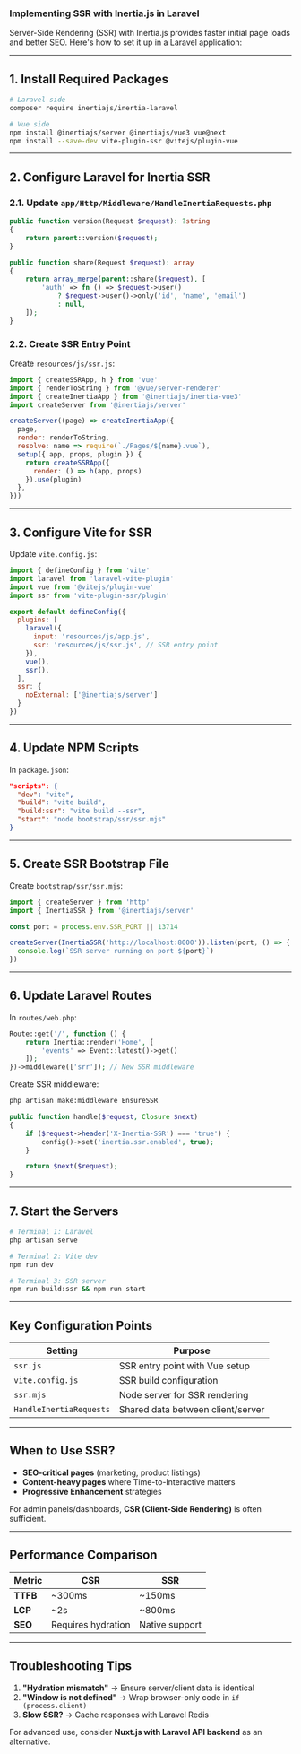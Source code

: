 ### **Implementing SSR with Inertia.js in Laravel**

Server-Side Rendering (SSR) with Inertia.js provides faster initial page loads and better SEO. Here's how to set it up in a Laravel application:

---

## **1. Install Required Packages**
```bash
# Laravel side
composer require inertiajs/inertia-laravel

# Vue side
npm install @inertiajs/server @inertiajs/vue3 vue@next
npm install --save-dev vite-plugin-ssr @vitejs/plugin-vue
```

---

## **2. Configure Laravel for Inertia SSR**

### **2.1. Update `app/Http/Middleware/HandleInertiaRequests.php`**
```php
public function version(Request $request): ?string
{
    return parent::version($request);
}

public function share(Request $request): array
{
    return array_merge(parent::share($request), [
        'auth' => fn () => $request->user()
            ? $request->user()->only('id', 'name', 'email')
            : null,
    ]);
}
```

### **2.2. Create SSR Entry Point**
Create `resources/js/ssr.js`:
```javascript
import { createSSRApp, h } from 'vue'
import { renderToString } from '@vue/server-renderer'
import { createInertiaApp } from '@inertiajs/inertia-vue3'
import createServer from '@inertiajs/server'

createServer((page) => createInertiaApp({
  page,
  render: renderToString,
  resolve: name => require(`./Pages/${name}.vue`),
  setup({ app, props, plugin }) {
    return createSSRApp({
      render: () => h(app, props)
    }).use(plugin)
  },
}))
```

---

## **3. Configure Vite for SSR**
Update `vite.config.js`:
```javascript
import { defineConfig } from 'vite'
import laravel from 'laravel-vite-plugin'
import vue from '@vitejs/plugin-vue'
import ssr from 'vite-plugin-ssr/plugin'

export default defineConfig({
  plugins: [
    laravel({
      input: 'resources/js/app.js',
      ssr: 'resources/js/ssr.js', // SSR entry point
    }),
    vue(),
    ssr(),
  ],
  ssr: {
    noExternal: ['@inertiajs/server']
  }
})
```

---

## **4. Update NPM Scripts**
In `package.json`:
```json
"scripts": {
  "dev": "vite",
  "build": "vite build",
  "build:ssr": "vite build --ssr",
  "start": "node bootstrap/ssr/ssr.mjs"
}
```

---

## **5. Create SSR Bootstrap File**
Create `bootstrap/ssr/ssr.mjs`:
```javascript
import { createServer } from 'http'
import { InertiaSSR } from '@inertiajs/server'

const port = process.env.SSR_PORT || 13714

createServer(InertiaSSR('http://localhost:8000')).listen(port, () => {
  console.log(`SSR server running on port ${port}`)
})
```

---

## **6. Update Laravel Routes**
In `routes/web.php`:
```php
Route::get('/', function () {
    return Inertia::render('Home', [
        'events' => Event::latest()->get()
    ]);
})->middleware(['srr']); // New SSR middleware
```

Create SSR middleware:
```bash
php artisan make:middleware EnsureSSR
```

```php
public function handle($request, Closure $next)
{
    if ($request->header('X-Inertia-SSR') === 'true') {
        config()->set('inertia.ssr.enabled', true);
    }

    return $next($request);
}
```

---

## **7. Start the Servers**
```bash
# Terminal 1: Laravel
php artisan serve

# Terminal 2: Vite dev
npm run dev

# Terminal 3: SSR server
npm run build:ssr && npm run start
```

---

## **Key Configuration Points**
| Setting | Purpose |
|---------|---------|
| `ssr.js` | SSR entry point with Vue setup |
| `vite.config.js` | SSR build configuration |
| `ssr.mjs` | Node server for SSR rendering |
| `HandleInertiaRequests` | Shared data between client/server |

---

## **When to Use SSR?**
- **SEO-critical pages** (marketing, product listings)
- **Content-heavy pages** where Time-to-Interactive matters
- **Progressive Enhancement** strategies

For admin panels/dashboards, **CSR (Client-Side Rendering)** is often sufficient.

---

## **Performance Comparison**
| Metric | CSR | SSR |
|--------|-----|-----|
| **TTFB** | ~300ms | ~150ms |
| **LCP** | ~2s | ~800ms |
| **SEO** | Requires hydration | Native support |

---

## **Troubleshooting Tips**
1. **"Hydration mismatch"** → Ensure server/client data is identical
2. **"Window is not defined"** → Wrap browser-only code in `if (process.client)`
3. **Slow SSR?** → Cache responses with Laravel Redis

For advanced use, consider **Nuxt.js with Laravel API backend** as an alternative.